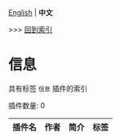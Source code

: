 [English](readme.md) | **中文**

\>\>\> [回到索引](/readme-zh_cn.md)

# 信息

具有标签 `信息` 插件的索引

插件数量: 0

| 插件名 | 作者 | 简介 | 标签 |
| --- | --- | --- | --- |

